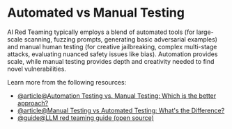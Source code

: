 # Automated vs Manual Testing

AI Red Teaming typically employs a blend of automated tools (for large-scale scanning, fuzzing prompts, generating basic adversarial examples) and manual human testing (for creative jailbreaking, complex multi-stage attacks, evaluating nuanced safety issues like bias). Automation provides scale, while manual testing provides depth and creativity needed to find novel vulnerabilities.

Learn more from the following resources:

- [@article@Automation Testing vs. Manual Testing: Which is the better approach?](https://www.opkey.com/blog/automation-testing-vs-manual-testing-which-is-better)
- [@article@Manual Testing vs Automated Testing: What's the Difference?](https://www.leapwork.com/blog/manual-vs-automated-testing)
- [@guide@LLM red teaming guide (open source)](https://www.promptfoo.dev/docs/red-team/)
